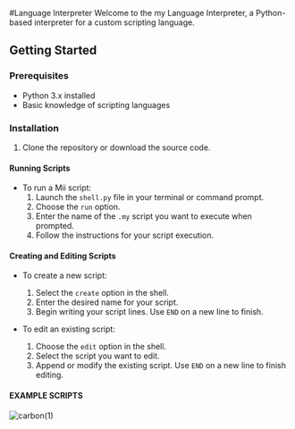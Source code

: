 #Language Interpreter
Welcome to the my Language Interpreter, a Python-based interpreter for a custom scripting language.

## Getting Started

### Prerequisites
- Python 3.x installed
- Basic knowledge of scripting languages

### Installation
1. Clone the repository or download the source code.


#### Running Scripts
- To run a Mii script:
  1. Launch the `shell.py` file in your terminal or command prompt.
  2. Choose the `run` option.
  3. Enter the name of the `.my` script you want to execute when prompted.
  4. Follow the instructions for your script execution.

#### Creating and Editing Scripts
- To create a new script:
  1. Select the `create` option in the shell.
  2. Enter the desired name for your script.
  3. Begin writing your script lines. Use `END` on a new line to finish.

- To edit an existing script:
  1. Choose the `edit` option in the shell.
  2. Select the script you want to edit.
  3. Append or modify the existing script. Use `END` on a new line to finish editing.
  
#### EXAMPLE SCRIPTS
![carbon(1)](https://github.com/psy-lilulu/Mii-Custom-Language/assets/128460054/a7740fdf-3f6f-4dd8-8748-179f954a90b3)
